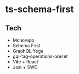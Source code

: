 # ts-schema-first

## Tech
- Monorepo
- Schema First
- GraphQL Yoga
- gql-tag-operations-preset
- Vite + React
- Jest + SWC